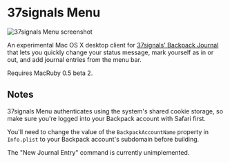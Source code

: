 37signals Menu
==============

![37signals Menu screenshot](http://sstephenson.s3.amazonaws.com/public/37signals-menu.png)

An experimental Mac OS X desktop client for [37signals' Backpack Journal](http://backpackit.com/tour#journal) that lets you quickly change your status message, mark yourself as in or out, and add journal entries from the menu bar.

Requires MacRuby 0.5 beta 2.

## Notes

37signals Menu authenticates using the system's shared cookie storage, so make sure you're logged into your Backpack account with Safari first.

You'll need to change the value of the `BackpackAccountName` property in `Info.plist` to your Backpack account's subdomain before building.

The "New Journal Entry" command is currently unimplemented.
